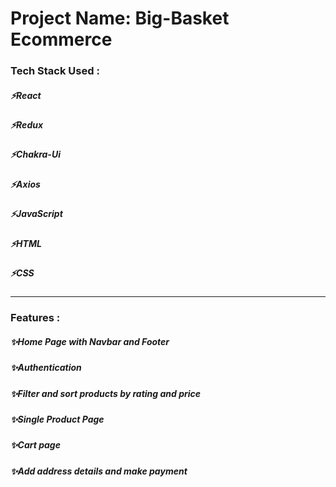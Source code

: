  <h1>Project Name: Big-Basket Ecommerce</h1>

<h3>Tech Stack Used :</h3>
<h5>⚡React</h5>
<h5>⚡Redux</h5>
<h5>⚡Chakra-Ui</h5>
<h5>⚡Axios</h5>
<h5>⚡JavaScript</h5>
<h5>⚡HTML</h5>
<h5>⚡CSS</h5>

---

<h3>Features :</h3>
<h5>✨Home Page with Navbar and Footer</h5>
<h5>✨Authentication</h5>
<h5>✨Filter and sort products by rating and price</h5>
<h5>✨Single Product Page</h5>
<h5>✨Cart page</h5>
<h5>✨Add address details and make payment </h5>
